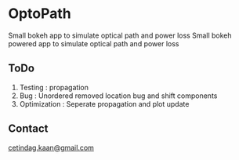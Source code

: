 # OptoPath
Small bokeh app to simulate optical path and power loss
Small bokeh powered app to simulate optical path and power loss

## ToDo

1. Testing  : propagation
2. Bug      : Unordered removed location bug and shift components
3. Optimization : Seperate propagation and plot update


## Contact
cetindag.kaan@gmail.com
